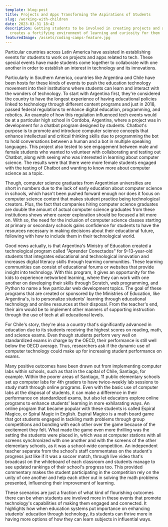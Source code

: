 ```yaml
---
template: blog-post
title: Projects and Apps Transforming the Aspirations of Students
slug: /working-with-children
date: 2023-03-31 18:42
description: Getting students to be involved in creating projects and apps
  creates a fortifying environment of learning and curiosity for them
featuredImage: /assets/coding-camps-feature.jpg
---
```

Particular countries across Latin America have assisted in establishing events for students to work on projects and apps related to tech. These special events have made students come together to collaborate with one another in order to establish an interest in technology and its innovations. 

Particularly in Southern America, countries like Argentina and Chile have been hosts for these kinds of events to push the education technology movement into their institutions where students can learn and interact with the wonders of technology. To start with Argentina first, they're considered the country to have the longest experience of having educational policies linked to technology through different content programs and just in 2018, passed federal regulations to enhance digital education, programming, and robotics. An example of how this regulation influenced tech events would be at a particular high school in Cordoba, Argentina, where a project was in development for a chatbot program designed by students. Chatbot's purpose is to promote and introduce computer science concepts that enhance intellectual and critical thinking skills due to programming the bot to hold conversations between a human and a bot in multiple speaking languages. This project also tested to see engagement between male and female students who wanted to volunteer with collaborating and testing out Chatbot, along with seeing who was interested in learning about computer science. The results were that there were more female students engaged with the testing of Chatbot and wanting to know more about computer science as a topic. 

Though, computer science graduates from Argentinian universities are short in numbers due to the lack of early education about computer science in schools, which hasn't been pushed forward enough nor does it focus on computer science content that makes student practice being technological creators. Plus, the fact that companies hiring computer science graduates are double the amount of actual computer science graduates from these institutions shows where career exploration should be focused a bit more on. With so, the need for the inclusion of computer science classes starting at primary or secondary schools gains confidence for students to have the resources necessary in making decisions about their educational future, following with how to include them in their technological world. 

Good news actually, is that Argentina's Ministry of Education created a technological program called "Aprender Conectados" for 9-13-year-old students that integrates educational and technological innovation and increases digital literacy skills through learning communities. These learning communities can consist of educational forums or websites that provide insight into technology. With this program, it gives an opportunity for the kids to experience networked learning, where they can work with one another on developing their skills through Scratch, web programming, and Python to name a few particular web development topics. The goal of these programs that are created or sponsored by the Ministries of Education, like Argentina's, is to personalize students' learning through educational technology and online resources at their disposal. From the teacher's end, their aim would be to implement other manners of supporting instruction through the use of tech at all educational levels. 

For Chile's story, they're also a country that's significantly advanced in education due to its students receiving the highest scores on reading, math, and science exams. Even though students perform very well on standardized exams in charge by the OECD, their performance is still well below the OECD average. Thus, researchers ask if the dynamic use of computer technology could make up for increasing student performance on exams.

Many positive outcomes have been drawn out from implementing computer labs within schools, such as that in the capital of Chile, Santiago, for example. Within the poorer areas of Santiago, 11 public elementary schools set up computer labs for 4th graders to have twice-weekly lab sessions to study math through online programs. Even with the basic use of computer labs at the disposal of students, it can make a difference in their performance on standardized exams, but also let educators explore online programs to enhance students' learning in more exhilarating ways. An online program that became popular with these students is called Espiral Magico, or Spiral Magic in English. Espiral Magico is a math board game that got students engaged in tackling math problems through group competitions and bonding with each other over the game because of the excitement they felt. What made the game even more thrilling was the setting the students were placed in, which was at computer stations with all screens synchronized with one another and with the screens of the other elementary schools, as it was a school-wide competition. An independent teacher separate from the school's staff commentates on the student's progress just like if it was a soccer match, through live video that's broadcast on the whiteboard of each classroom and students manage to see updated rankings of their school's progress too. This provided commentary makes the student participating in the competition rely on the unity of one another and help each other out in solving the math problems presented, influencing their improvement of learning.

These scenarios are just a fraction of what kind of flourishing outcomes there can be when students are involved more in these events that promote technology's capabilities of making them engaged and connected. It highlights how when education systems put importance on enhancing students' education through technology, its students can thrive more in having more options of how they can learn subjects in influential ways.